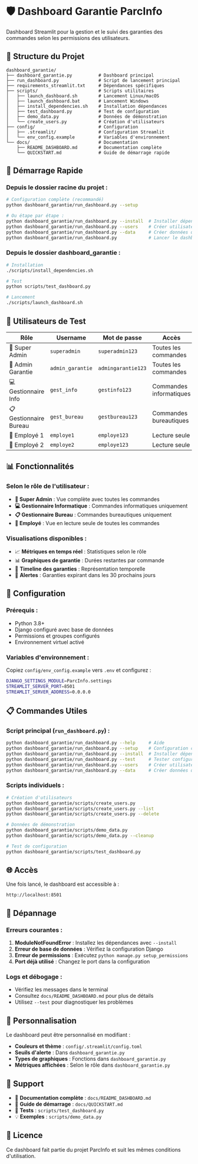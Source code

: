 # 🛡️ Dashboard Garantie ParcInfo

Dashboard Streamlit pour la gestion et le suivi des garanties des commandes selon les permissions des utilisateurs.

## 📁 Structure du Projet

```
dashboard_garantie/
├── dashboard_garantie.py          # Dashboard principal
├── run_dashboard.py               # Script de lancement principal
├── requirements_streamlit.txt     # Dépendances spécifiques
├── scripts/                       # Scripts utilitaires
│   ├── launch_dashboard.sh        # Lancement Linux/macOS
│   ├── launch_dashboard.bat       # Lancement Windows
│   ├── install_dependencies.sh    # Installation dépendances
│   ├── test_dashboard.py          # Test de configuration
│   ├── demo_data.py               # Données de démonstration
│   └── create_users.py            # Création d'utilisateurs
├── config/                        # Configuration
│   ├── .streamlit/                # Configuration Streamlit
│   └── env_config.example         # Variables d'environnement
└── docs/                          # Documentation
    ├── README_DASHBOARD.md        # Documentation complète
    └── QUICKSTART.md              # Guide de démarrage rapide
```

## 🚀 Démarrage Rapide

### Depuis le dossier racine du projet :

```bash
# Configuration complète (recommandé)
python dashboard_garantie/run_dashboard.py --setup

# Ou étape par étape :
python dashboard_garantie/run_dashboard.py --install  # Installer dépendances
python dashboard_garantie/run_dashboard.py --users    # Créer utilisateurs
python dashboard_garantie/run_dashboard.py --data     # Créer données de test
python dashboard_garantie/run_dashboard.py            # Lancer le dashboard
```

### Depuis le dossier dashboard_garantie :

```bash
# Installation
./scripts/install_dependencies.sh

# Test
python scripts/test_dashboard.py

# Lancement
./scripts/launch_dashboard.sh
```

## 🔐 Utilisateurs de Test

| Rôle | Username | Mot de passe | Accès |
|------|----------|--------------|-------|
| 👑 Super Admin | `superadmin` | `superadmin123` | Toutes les commandes |
| 👑 Admin Garantie | `admin_garantie` | `admingarantie123` | Toutes les commandes |
| 💻 Gestionnaire Info | `gest_info` | `gestinfo123` | Commandes informatiques |
| 📋 Gestionnaire Bureau | `gest_bureau` | `gestbureau123` | Commandes bureautiques |
| 👤 Employé 1 | `employe1` | `employe123` | Lecture seule |
| 👤 Employé 2 | `employe2` | `employe123` | Lecture seule |

## 📊 Fonctionnalités

### Selon le rôle de l'utilisateur :

- **👑 Super Admin** : Vue complète avec toutes les commandes
- **💻 Gestionnaire Informatique** : Commandes informatiques uniquement
- **📋 Gestionnaire Bureau** : Commandes bureautiques uniquement
- **👤 Employé** : Vue en lecture seule de toutes les commandes

### Visualisations disponibles :

- 📈 **Métriques en temps réel** : Statistiques selon le rôle
- 📊 **Graphiques de garantie** : Durées restantes par commande
- 📅 **Timeline des garanties** : Représentation temporelle
- 🚨 **Alertes** : Garanties expirant dans les 30 prochains jours

## 🔧 Configuration

### Prérequis :

- Python 3.8+
- Django configuré avec base de données
- Permissions et groupes configurés
- Environnement virtuel activé

### Variables d'environnement :

Copiez `config/env_config.example` vers `.env` et configurez :

```bash
DJANGO_SETTINGS_MODULE=ParcInfo.settings
STREAMLIT_SERVER_PORT=8501
STREAMLIT_SERVER_ADDRESS=0.0.0.0
```

## 📋 Commandes Utiles

### Script principal (`run_dashboard.py`) :

```bash
python dashboard_garantie/run_dashboard.py --help     # Aide
python dashboard_garantie/run_dashboard.py --setup    # Configuration complète
python dashboard_garantie/run_dashboard.py --install  # Installer dépendances
python dashboard_garantie/run_dashboard.py --test     # Tester configuration
python dashboard_garantie/run_dashboard.py --users    # Créer utilisateurs
python dashboard_garantie/run_dashboard.py --data     # Créer données de test
```

### Scripts individuels :

```bash
# Création d'utilisateurs
python dashboard_garantie/scripts/create_users.py
python dashboard_garantie/scripts/create_users.py --list
python dashboard_garantie/scripts/create_users.py --delete

# Données de démonstration
python dashboard_garantie/scripts/demo_data.py
python dashboard_garantie/scripts/demo_data.py --cleanup

# Test de configuration
python dashboard_garantie/scripts/test_dashboard.py
```

## 🌐 Accès

Une fois lancé, le dashboard est accessible à :
```
http://localhost:8501
```

## 🚨 Dépannage

### Erreurs courantes :

1. **ModuleNotFoundError** : Installez les dépendances avec `--install`
2. **Erreur de base de données** : Vérifiez la configuration Django
3. **Erreur de permissions** : Exécutez `python manage.py setup_permissions`
4. **Port déjà utilisé** : Changez le port dans la configuration

### Logs et débogage :

- Vérifiez les messages dans le terminal
- Consultez `docs/README_DASHBOARD.md` pour plus de détails
- Utilisez `--test` pour diagnostiquer les problèmes

## 📝 Personnalisation

Le dashboard peut être personnalisé en modifiant :

- **Couleurs et thème** : `config/.streamlit/config.toml`
- **Seuils d'alerte** : Dans `dashboard_garantie.py`
- **Types de graphiques** : Fonctions dans `dashboard_garantie.py`
- **Métriques affichées** : Selon le rôle dans `dashboard_garantie.py`

## 🤝 Support

- 📖 **Documentation complète** : `docs/README_DASHBOARD.md`
- 🚀 **Guide de démarrage** : `docs/QUICKSTART.md`
- 🧪 **Tests** : `scripts/test_dashboard.py`
- 💡 **Exemples** : `scripts/demo_data.py`

## 📄 Licence

Ce dashboard fait partie du projet ParcInfo et suit les mêmes conditions d'utilisation.
